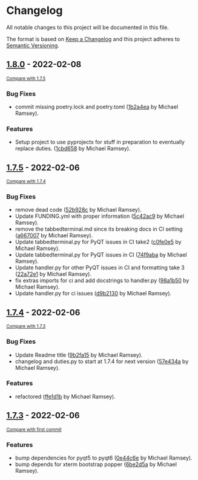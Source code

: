 # Changelog
All notable changes to this project will be documented in this file.

The format is based on [Keep a Changelog](http://keepachangelog.com/en/1.0.0/)
and this project adheres to [Semantic Versioning](http://semver.org/spec/v2.0.0.html).

<!-- insertion marker -->
## [1.8.0](https://github.com/meramsey/wizardwebssh/releases/tag/1.8.0) - 2022-02-08

<small>[Compare with 1.7.5](https://github.com/meramsey/wizardwebssh/compare/1.7.5...1.8.0)</small>

### Bug Fixes
- commit missing poetry.lock and poetry.toml ([1b2a4ea](https://github.com/meramsey/wizardwebssh/commit/1b2a4ea2e60fd7263b56a206c0c9c1793401f684) by Michael Ramsey).

### Features
- Setup project to use pyprojectx for stuff in preparation to eventually replace duties. ([1cbd658](https://github.com/meramsey/wizardwebssh/commit/1cbd6583abf09cee549ce77dd1753fb536c6b845) by Michael Ramsey).


## [1.7.5](https://github.com/meramsey/wizardwebssh/releases/tag/1.7.5) - 2022-02-06

<small>[Compare with 1.7.4](https://github.com/meramsey/wizardwebssh/compare/1.7.4...1.7.5)</small>

### Bug Fixes
- remove dead code ([52b928c](https://github.com/meramsey/wizardwebssh/commit/52b928c334b1812802538d53d5d3da3e527b4569) by Michael Ramsey).
- Update FUNDING.yml with proper information ([5c42ac9](https://github.com/meramsey/wizardwebssh/commit/5c42ac93b52e2a5a6c699bdebeaf0da2a198be5b) by Michael Ramsey).
- remove the tabbedterminal.md since its breaking docs in CI setting ([a667007](https://github.com/meramsey/wizardwebssh/commit/a667007551e41d096cdd1a6cdc6923c89852f3dd) by Michael Ramsey).
- Update tabbedterminal.py for  PyQT issues in CI take2 ([c0fe0e5](https://github.com/meramsey/wizardwebssh/commit/c0fe0e5b21ab14f15339000e64aa4358866986f1) by Michael Ramsey).
- Update tabbedterminal.py for  PyQT issues in CI ([74f9aba](https://github.com/meramsey/wizardwebssh/commit/74f9abac6a96817a35975c9c12ea61bd4bf7e16e) by Michael Ramsey).
- Update handler.py for other PyQT issues in CI and formatting take 3 ([22a72e1](https://github.com/meramsey/wizardwebssh/commit/22a72e127fc4452a43e170279319734f7d55b4e0) by Michael Ramsey).
- fix extras imports for ci and add docstrings to handler.py ([98a1b50](https://github.com/meramsey/wizardwebssh/commit/98a1b50940a050467c7393c8f033912d9bfe7f70) by Michael Ramsey).
- Update handler.py for ci issues ([d9b2130](https://github.com/meramsey/wizardwebssh/commit/d9b2130b8a68edf17af301b5c7ecd73bf0a4c9e7) by Michael Ramsey).

## [1.7.4](https://github.com/meramsey/wizardwebssh/releases/tag/1.7.4) - 2022-02-06

<small>[Compare with 1.7.3](https://github.com/meramsey/wizardwebssh/compare/1.7.3...1.7.4)</small>

### Bug Fixes
- Update Readme title ([9b2fa15](https://github.com/meramsey/wizardwebssh/commit/9b2fa158dd4ec31abff87c3179baef2bfd2fa0bb) by Michael Ramsey).
- changelog and duties.py to start at 1.7.4 for next version ([57e434a](https://github.com/meramsey/wizardwebssh/commit/57e434ac53e36001e4875473ac941b1e8b33f9c9) by Michael Ramsey).

### Features
- refactored ([ffe1d1b](https://github.com/meramsey/wizardwebssh/commit/ffe1d1b6d971971509be513a1d8d9ceebfc70e5b) by Michael Ramsey).

## [1.7.3](https://github.com/meramsey/wizardwebssh/releases/tag/1.7.3) - 2022-02-06

<small>[Compare with first commit](https://github.com/meramsey/wizardwebssh/compare/d24e6f4b4078969950c70b1e0d2626f90bf1cd05...1.7.3)</small>

### Features
- bump dependencies for pyqt5 to pyqt6 ([0e44c6e](https://github.com/meramsey/wizardwebssh/commit/0e44c6e9b2eead7509d2a1715f39fd8d7bfb04c0) by Michael Ramsey).
- bump depends for xterm bootstrap popper ([6be2d5a](https://github.com/meramsey/wizardwebssh/commit/6be2d5a2e15a70a81d7000eb2e14626ea478e6bc) by Michael Ramsey).
